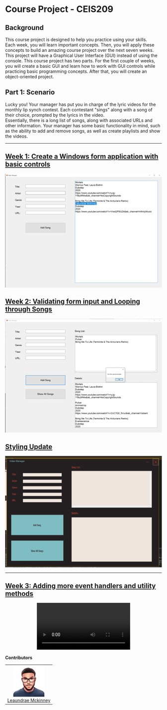 # Course Project - CEIS209

## Background
This course project is designed to help you practice using your skills.  
Each week, you will learn important concepts.  Then, you will apply these concepts 
to build an amazing course project over the next seven weeks. This project 
will have a Graphical User Interface (GUI) instead of using the console. This course 
project has two parts. For the first couple of weeks, you will create a basic GUI and 
learn how to work with GUI controls while practicing basic programming concepts. 
After that, you will create an object-oriented project.  

## Part 1: Scenario
Lucky you!  Your manager has put you in charge of the lyric videos for the monthly lip synch contest. 
Each contestant "sings" along with a song of their choice, prompted by the lyrics in the video.  
Essentially, there is a long list of songs, along with associated URLs and other information. 
Your manager has some basic functionality in mind, such as the ability to add and remove songs, as 
well as create playlists and show the videos.  

<hr>

## <u>Week 1: Create a Windows form application with basic controls</u>

<p align='center'>
    <img src=public/img/mainForm.png />
</p>

## <u>Week 2: Validating form input and Looping through Songs</u>

<p align='center'>
    <img src=public/img/mainForm_2.png />
</p>

## <u>Styling Update</u>
   
<p align='center'>
    <img src=public/img/post_styling.gif />
</p>
<hr>

## <u>Week 3: Adding more event handlers and utility methods</u>

<p align="center">
    <video src=public/data/week_3.mp4></video>
</p>

**Contributors**
<table align="center">
    <tr>
        <td align="center">
            <img src=public/img/Leaundrae.png width="100px">
            <br/>
            <a href="https://www.linkedin.com/in/leaundrae-mckinney/" alt="Leaundrae Mckinney">Leaundrae Mckinney</a>
        </td>
    </tr>
</table>
